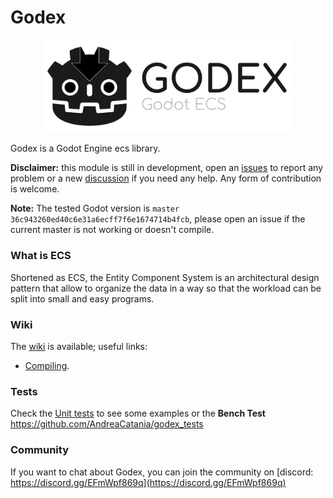 # Godex

<p align="center">
    <img src="logo.svg" width="400" alt="Godex logo">
</p>

Godex is a Godot Engine ecs library.

**Disclaimer:** this module is still in development, open an [issues](https://github.com/AndreaCatania/godex/issues) to report any problem or a new [discussion](https://github.com/AndreaCatania/godex/discussions) if you need any help. Any form of contribution is welcome.

**Note:** The tested Godot version is `master` `36c943260ed40c6e31a6ecff7f6e1674714b4fcb`, please open an issue if the current master is not working or doesn't compile.

### What is ECS
Shortened as ECS, the Entity Component System is an architectural design pattern that allow to organize the data in a way so that the workload can be split into small and easy programs.

### Wiki
The [wiki](https://github.com/AndreaCatania/godex/wiki/) is available; useful links:
- [Compiling](https://github.com/AndreaCatania/godex/wiki/Compiling).

### Tests
Check the [Unit tests](https://github.com/AndreaCatania/godex/tree/main/tests) to see some examples or the **Bench Test** https://github.com/AndreaCatania/godex_tests

### Community
If you want to chat about Godex, you can join the community on [discord: https://discord.gg/EFmWpf869q](https://discord.gg/EFmWpf869q) 
